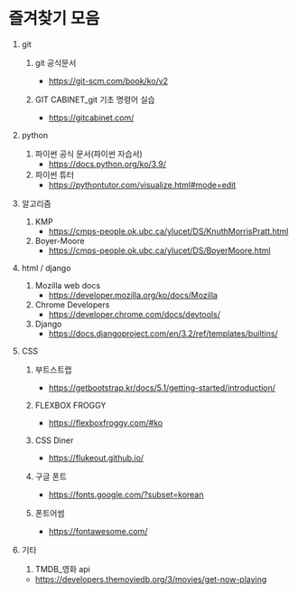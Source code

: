 # 즐겨찾기 모음

1. git

   1. git 공식문서
      - https://git-scm.com/book/ko/v2

   2. GIT CABINET_git 기초 명령어 실습
      - https://gitcabinet.com/

2. python

   1. 파이썬 공식 문서(파이썬 자습서)
      - https://docs.python.org/ko/3.9/
   2. 파이썬 튜터
      - https://pythontutor.com/visualize.html#mode=edit

3. 알고리즘

   1. KMP
      - https://cmps-people.ok.ubc.ca/ylucet/DS/KnuthMorrisPratt.html
   2. Boyer-Moore
      - https://cmps-people.ok.ubc.ca/ylucet/DS/BoyerMoore.html

4. html / django

   1. Mozilla web docs
      - https://developer.mozilla.org/ko/docs/Mozilla
   2. Chrome Developers
      - https://developer.chrome.com/docs/devtools/
   3. Django
      - https://docs.djangoproject.com/en/3.2/ref/templates/builtins/

5. CSS

   1. 부트스트랩
      - https://getbootstrap.kr/docs/5.1/getting-started/introduction/
   2. FLEXBOX FROGGY
      - https://flexboxfroggy.com/#ko
   3. CSS Diner
      - https://flukeout.github.io/

   4. 구글 폰트
      - https://fonts.google.com/?subset=korean
   5. 폰트어썸
      - https://fontawesome.com/

6. 기타
   1.  TMDB_영화 api
      - https://developers.themoviedb.org/3/movies/get-now-playing

